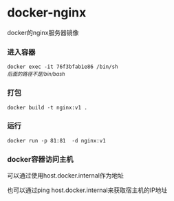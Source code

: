 # docker-nginx
docker的nginx服务器镜像
### 进入容器
`docker exec -it 76f3bfab1e86 /bin/sh`  
<small>*后面的路径不是/bin/bash*</small>

### 打包
`docker build -t nginx:v1 .`

### 运行
 `docker run -p 81:81  -d nginx:v1`
 
### docker容器访问主机
可以通过使用host.docker.internal作为地址

也可以通过ping host.docker.internal来获取宿主机的IP地址
